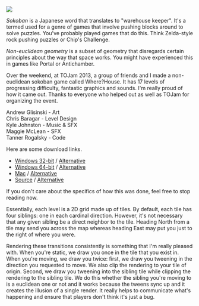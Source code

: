 <img src="http://i.imgur.com/PCtbyh5.png" />

<i>Sokoban</i> is a Japanese word that translates to "warehouse keeper". It's a termed used for a genre of games that involve pushing blocks around to solve puzzles. You've probably played games that do this. Think Zelda-style rock pushing puzzles or Chip's Challenge.

<i>Non-euclidean geometry</i> is a subset of geometry that disregards certain principles about the way that space works. You might have experienced this in games like Portal or Antichamber.

Over the weekend, at TOJam 2013, a group of friends and I made a non-euclidean sokoban game called Where?House. It has 17 levels of progressing difficulty, fantastic graphics and sounds. I'm really proud of how it came out. Thanks to everyone who helped out as well as TOJam for organizing the event.

Andrew Glisinski - Art<br/>
Chris Baragar - Level Design<br/>
Kyle Johnston - Music & SFX<br/>
Maggie McLean - SFX<br/>
Tanner Rogalsky - Code<br/>

Here are some download links.

<ul>
  <li><a href="ftp://ssh.tannerrogalsky.com/wherehouse_win_x86.zip">Windows 32-bit</a> / <a href="https://www.box.com/s/ycqq31rsmafggzk215rt">Alternative</a></li>
  <li><a href="ftp://ssh.tannerrogalsky.com/wherehouse_win_x64.zip">Windows 64-bit</a> / <a href="https://www.box.com/s/l7n1b3033ozq9f1qxq6x">Alternative</a></li>
  <li><a href="ftp://ssh.tannerrogalsky.com/wherehouse_mac.zip">Mac</a> / <a href="https://www.box.com/s/u9t1endufx78ipzyn91o">Alternative</a></li>
  <li><a href="ftp://ssh.tannerrogalsky.com/wherehouse.love">Source</a> / <a href="https://www.box.com/s/qe1uidshifb1237pipr3">Alternative</a></li>
</ul>

If you don't care about the specifics of how this was done, feel free to stop reading now.

Essentially, each level is a 2D grid made up of tiles. By default, each tile has four siblings: one in each cardinal direction. However, it's not necessary that any given sibling be a direct neighbor to the tile. Heading North from a tile may send you across the map whereas heading East may put you just to the right of where you were.

Rendering these transitions consistently is something that I'm really pleased with. When you're static, we draw you once in the tile that you exist in. When you're moving, we draw you twice: first, we draw you tweening in the direction you requested to move. We also clip the rendering to your tile of origin. Second, we draw you tweening into the sibling tile while clipping the rendering to the sibling tile. We do this whether the sibling you're moving to is a euclidean one or not and it works because the tweens sync up and it creates the illusion of a single render. It really helps to communicate what's happening and ensure that players don't think it's just a bug.
